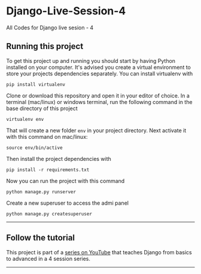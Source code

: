 # Django-Live-Session-4
All Codes for Django live sesion - 4

## Running this project
To get this project up and running you should start by having Python installed on your computer. It's advised you create a virtual environment to store your projects dependencies separately. You can install virtualenv with

```
pip install virtualenv
```

Clone or download this repository and open it in your editor of choice. In a terminal (mac/linux) or windows terminal, run the following command in the base directory of this project

```
virtualenv env
```

That will create a new folder `env` in your project directory. Next activate it with this command on mac/linux:

```
source env/bin/active
```

Then install the project dependencies with

```
pip install -r requirements.txt
```

Now you can run the project with this command

```
python manage.py runserver
```

Create a new superuser to access the admi panel

```
python manage.py createsuperuser
```

---

## Follow the tutorial

This project is part of a [series on YouTube](https://www.youtube.com/channel/UCPMMpzYtoS0atGVKf_MlOyg) that teaches Django from basics to advanced in a 4 session series.

---
